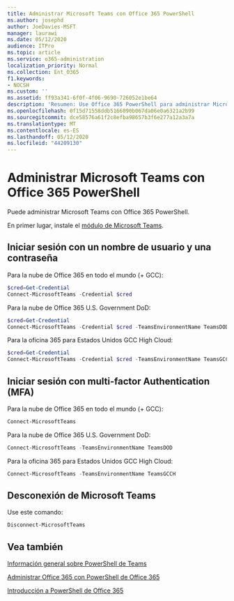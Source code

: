 ```yaml
---
title: Administrar Microsoft Teams con Office 365 PowerShell
ms.author: josephd
author: JoeDavies-MSFT
manager: laurawi
ms.date: 05/12/2020
audience: ITPro
ms.topic: article
ms.service: o365-administration
localization_priority: Normal
ms.collection: Ent_O365
f1.keywords:
- NOCSH
ms.custom: ''
ms.assetid: ff93a341-6f0f-4f06-9690-726052e1be64
description: 'Resumen: Use Office 365 PowerShell para administrar Microsoft Teams.'
ms.openlocfilehash: 0f15d71558ddb5166090b067da06e0a6321a2b99
ms.sourcegitcommit: dce58576a61f2c8efba98657b3f6e277a12a3a7a
ms.translationtype: MT
ms.contentlocale: es-ES
ms.lasthandoff: 05/12/2020
ms.locfileid: "44209130"
---
```

# <a name="manage-microsoft-teams-with-office-365-powershell"></a>Administrar Microsoft Teams con Office 365 PowerShell

Puede administrar Microsoft Teams con Office 365 PowerShell.
  
En primer lugar, instale el [módulo de Microsoft Teams](https://www.powershellgallery.com/packages/MicrosoftTeams/).
    
## <a name="sign-in-with-a-user-name-and-password"></a>Iniciar sesión con un nombre de usuario y una contraseña

Para la nube de Office 365 en todo el mundo (+ GCC):

```powershell
$cred=Get-Credential
Connect-MicrosoftTeams -Credential $cred
```

Para la nube de Office 365 U.S. Government DoD: 

```powershell
$cred=Get-Credential
Connect-MicrosoftTeams -Credential $cred -TeamsEnvironmentName TeamsDOD
```

Para la oficina 365 para Estados Unidos GCC High Cloud:

```powershell
$cred=Get-Credential
Connect-MicrosoftTeams -Credential $cred -TeamsEnvironmentName TeamsGCCH
```

## <a name="sign-in-with-multi-factor-authentication-mfa"></a>Iniciar sesión con multi-factor Authentication (MFA)

Para la nube de Office 365 en todo el mundo (+ GCC):

```powershell
Connect-MicrosoftTeams
```

Para la nube de Office 365 U.S. Government DoD: 

```powershell
Connect-MicrosoftTeams -TeamsEnvironmentName TeamsDOD
```

Para la oficina 365 para Estados Unidos GCC High Cloud:

```powershell
Connect-MicrosoftTeams -TeamsEnvironmentName TeamsGCCH
```

## <a name="disconnect-from-microsoft-teams"></a>Desconexión de Microsoft Teams

Use este comando:

```powershell
Disconnect-MicrosoftTeams
```


## <a name="see-also"></a>Vea también

[Información general sobre PowerShell de Teams](https://docs.microsoft.com/microsoftteams/teams-powershell-overview)
  
[Administrar Office 365 con PowerShell de Office 365](manage-office-365-with-office-365-powershell.md)
  
[Introducción a PowerShell de Office 365](getting-started-with-office-365-powershell.md)

